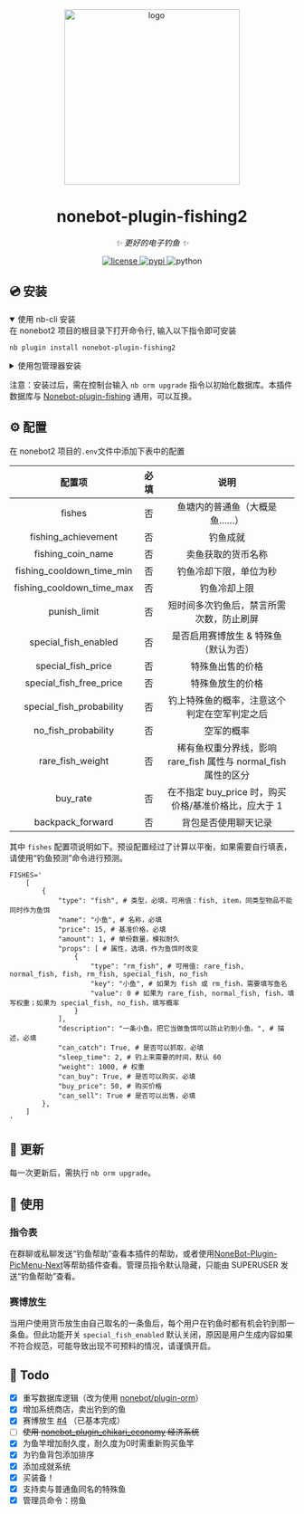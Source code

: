 <div align="center">
    <a href="https://v2.nonebot.dev/store">
    <img src="https://raw.githubusercontent.com/fllesser/nonebot-plugin-template/refs/heads/resource/.docs/NoneBotPlugin.svg" width="310" alt="logo"></a>

# nonebot-plugin-fishing2

_✨ 更好的电子钓鱼 ✨_

<a href="./LICENSE">
    <img src="https://img.shields.io/github/license/GLDYM/nonebot-plugin-fishing2.svg" alt="license">
</a>
<a href="https://pypi.python.org/pypi/nonebot-plugin-fishing2">
    <img src="https://img.shields.io/pypi/v/nonebot-plugin-fishing2.svg" alt="pypi">
</a>
<img src="https://img.shields.io/badge/python-3.8+-blue.svg" alt="python">

</div>

## 💿 安装

<details open>
<summary>使用 nb-cli 安装</summary>
在 nonebot2 项目的根目录下打开命令行, 输入以下指令即可安装

    nb plugin install nonebot-plugin-fishing2

</details>

<details>
<summary>使用包管理器安装</summary>
在 nonebot2 项目的插件目录下, 打开命令行, 根据你使用的包管理器, 输入相应的安装命令

<details>
<summary>pip</summary>

    pip install nonebot-plugin-fishing2
</details>
<details>
<summary>pdm</summary>

    pdm add nonebot-plugin-fishing2
</details>
<details>
<summary>poetry</summary>

    poetry add nonebot-plugin-fishing2
</details>
<details>
<summary>conda</summary>

    conda install nonebot-plugin-fishing2
</details>

打开 nonebot2 项目根目录下的 `pyproject.toml` 文件, 在 `[tool.nonebot]` 部分追加写入

    plugins = ["nonebot_plugin_fishing2"]

</details>

注意：安装过后，需在控制台输入 `nb orm upgrade` 指令以初始化数据库。本插件数据库与 [Nonebot-plugin-fishing](https://github.com/ALittleBot/nonebot-plugin-fishing) 通用，可以互换。

## ⚙️ 配置

在 nonebot2 项目的`.env`文件中添加下表中的配置

| 配置项                    | 必填 | 说明                                                           |
|:-------------------------:|:----:|:--------------------------------------------------------------:|
| fishes                    | 否   | 鱼塘内的普通鱼（大概是鱼……）                                   |
| fishing_achievement       | 否   | 钓鱼成就                                                       |
| fishing_coin_name         | 否   | 卖鱼获取的货币名称                                             |
| fishing_cooldown_time_min | 否   | 钓鱼冷却下限，单位为秒                                         |
| fishing_cooldown_time_max | 否   | 钓鱼冷却上限                                                   |
| punish_limit              | 否   | 短时间多次钓鱼后，禁言所需次数，防止刷屏                       |
| special_fish_enabled      | 否   | 是否启用赛博放生 & 特殊鱼（默认为否）                          |
| special_fish_price        | 否   | 特殊鱼出售的价格                                               |
| special_fish_free_price   | 否   | 特殊鱼放生的价格                                               |
| special_fish_probability  | 否   | 钓上特殊鱼的概率，注意这个判定在空军判定之后                   |
| no_fish_probability       | 否   | 空军的概率                                                     |
| rare_fish_weight          | 否   | 稀有鱼权重分界线，影响 rare_fish 属性与 normal_fish 属性的区分 |
| buy_rate                  | 否   | 在不指定 buy_price 时，购买价格/基准价格比，应大于 1           |
| backpack_forward          | 否   | 背包是否使用聊天记录                                           |

其中 `fishes` 配置项说明如下。预设配置经过了计算以平衡，如果需要自行填表，请使用“钓鱼预测”命令进行预测。

```dotenv
FISHES='
    [
        {
            "type": "fish", # 类型，必填，可用值：fish, item，同类型物品不能同时作为鱼饵
            "name": "小鱼", # 名称，必填
            "price": 15, # 基准价格，必填
            "amount": 1, # 单份数量，模拟耐久
            "props": [ # 属性，选填，作为鱼饵时改变
                {
                    "type": "rm_fish", # 可用值: rare_fish, normal_fish, fish, rm_fish, special_fish, no_fish
                    "key": "小鱼", # 如果为 fish 或 rm_fish，需要填写鱼名
                    "value": 0 # 如果为 rare_fish, normal_fish, fish，填写权重；如果为 special_fish, no_fish，填写概率
                }
            ],
            "description": "一条小鱼。把它当做鱼饵可以防止钓到小鱼。", # 描述，必填
            "can_catch": True, # 是否可以抓取，必填
            "sleep_time": 2, # 钓上来需要的时间，默认 60
            "weight": 1000, # 权重
            "can_buy": True, # 是否可以购买，必填
            "buy_price": 50, # 购买价格
            "can_sell": True # 是否可以出售，必填
        },
    ]
'
```

## 🔨 更新

每一次更新后，需执行 `nb orm upgrade`。

## 🎉 使用

### 指令表

在群聊或私聊发送“钓鱼帮助”查看本插件的帮助，或者使用[NoneBot-Plugin-PicMenu-Next](https://github.com/lgc-NB2Dev/nonebot-plugin-picmenu-next)等帮助插件查看。管理员指令默认隐藏，只能由 SUPERUSER 发送“钓鱼帮助”查看。

### 赛博放生

当用户使用货币放生由自己取名的一条鱼后，每个用户在钓鱼时都有机会钓到那一条鱼。但此功能开关 `special_fish_enabled` 默认关闭，原因是用户生成内容如果不符合规范，可能导致出现不可预料的情况，请谨慎开启。

## 📝 Todo

- [x] 重写数据库逻辑（改为使用 [nonebot/plugin-orm](https://github.com/nonebot/plugin-orm)）
- [x] 增加系统商店，卖出钓到的鱼
- [x] 赛博放生 [#4](https://github.com/C14H22O/nonebot-plugin-fishing/issues/4) （已基本完成）
- [ ] ~~使用 [nonebot_plugin_chikari_economy](https://github.com/mrqx0195/nonebot_plugin_chikari_economy) 经济系统~~ 
- [x] 为鱼竿增加耐久度，耐久度为0时需重新购买鱼竿
- [x] 为钓鱼背包添加排序
- [x] 添加成就系统
- [x] 买装备！
- [x] 支持卖与普通鱼同名的特殊鱼
- [x] 管理员命令：捞鱼
